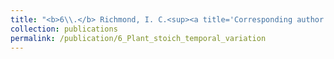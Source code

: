 ```yaml
---
title: "<b>6\\.</b> Richmond, I. C.<sup><a title='Corresponding author'>✉</a></sup>, Leroux, S. H., Vander Wal, E., Heckford, T. R., <u>Rizzuto, M.</u>, Balluffi-Fry, J., Kennah, J., Wiersma, Y. F. [in review]. **Temporal variation and its drivers in the elemental traits of four boreal plant species.**"
collection: publications
permalink: /publication/6_Plant_stoich_temporal_variation
---
```

